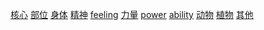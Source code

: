 [核心](./pages/构成类名词-核心.md) [部位](./pages/构成类名词-部位.md) [身体](./pages/构成类名词-身体.md) [精神](./pages/构成类名词-精神.md) [feeling](./pages/构成类名词-feeling.md) [力量](./pages/构成类名词-力量.md) [power](./pages/构成类名词-power.md) [ability](./pages/构成类名词-ability.md) [动物](./pages/构成类名词-动物.md) [植物](./pages/构成类名词-植物.md) [其他](./pages/构成类名词-其他.md)